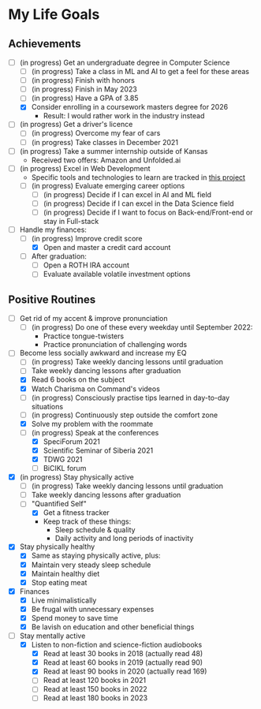 # My Life Goals

## Achievements

- [ ] (in progress) Get an undergraduate degree in Computer Science
  - [ ] (in progress) Take a class in ML and AI to get a feel for these areas
  - [ ] (in progress) Finish with honors
  - [ ] (in progress) Finish in May 2023
  - [ ] (in progress) Have a GPA of 3.85
  - [x] Consider enrolling in a coursework masters degree for 2026
    - Result: I would rather work in the industry instead
- [ ] (in progress) Get a driver's licence
  - [ ] (in progress) Overcome my fear of cars
  - [ ] (in progress) Take classes in December 2021
- [ ] (in progress) Take a summer internship outside of Kansas
  - Received two offers: Amazon and Unfolded.ai
- [ ] (in progress) Excel in Web Development
  - Specific tools and technologies to learn are tracked in
    [this project](https://github.com/maxxxxxdlp/code_share/projects/1)
  - [ ] (in progress) Evaluate emerging career options
    - [ ] (in progress) Decide if I can excel in AI and ML field
    - [ ] (in progress) Decide if I can excel in the Data Science field
    - [ ] (in progress) Decide if I want to focus on Back-end/Front-end or stay
          in Full-stack
- [ ] Handle my finances:
  - [ ] (in progress) Improve credit score
    - [x] Open and master a credit card account
  - [ ] After graduation:
    - [ ] Open a ROTH IRA account
    - [ ] Evaluate available volatile investment options

## Positive Routines

- [ ] Get rid of my accent & improve pronunciation
  - [ ] (in progress) Do one of these every weekday until September 2022:
    - Practice tongue-twisters
    - Practice pronunciation of challenging words
- [ ] Become less socially awkward and increase my EQ
  - [ ] (in progress) Take weekly dancing lessons until graduation
  - [ ] Take weekly dancing lessons after graduation
  - [x] Read 6 books on the subject
  - [x] Watch Charisma on Command's videos
  - [ ] (in progress) Consciously practise tips learned in day-to-day situations
  - [ ] (in progress) Continuously step outside the comfort zone
  - [x] Solve my problem with the roommate
  - [ ] (in progress) Speak at the conferences
    - [x] SpeciForum 2021
    - [x] Scientific Seminar of Siberia 2021
    - [x] TDWG 2021
    - [ ] BiCIKL forum
- [x] (in progress) Stay physically active
  - [ ] (in progress) Take weekly dancing lessons until graduation
  - [ ] Take weekly dancing lessons after graduation
  - [ ] "Quantified Self"
    - [x] Get a fitness tracker
    - Keep track of these things:
      - Sleep schedule & quality
      - Daily activity and long periods of inactivity
- [x] Stay physically healthy
  - [x] Same as staying physically active, plus:
  - [x] Maintain very steady sleep schedule
  - [x] Maintain healthy diet
  - [x] Stop eating meat
- [x] Finances
  - [x] Live minimalistically
  - [x] Be frugal with unnecessary expenses
  - [x] Spend money to save time
  - [x] Be lavish on education and other beneficial things
- [ ] Stay mentally active
  - [x] Listen to non-fiction and science-fiction audiobooks
    - [x] Read at least 30 books in 2018 (actually read 48)
    - [x] Read at least 60 books in 2019 (actually read 90)
    - [x] Read at least 90 books in 2020 (actually read 169)
    - [ ] Read at least 120 books in 2021
    - [ ] Read at least 150 books in 2022
    - [ ] Read at least 180 books in 2023
